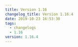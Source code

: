 ```yaml
---
title: Version 1.16
changelog_title: Version 1.16.4
date: 2019-10-23 16:53:30
tags:
  - changelogs
  - 1.16
version: 1.16.4
---
```


<script src="https://gist.github.com/spinnaker-release/69c7292b0c93d410602cd538839cac57.js"/>
